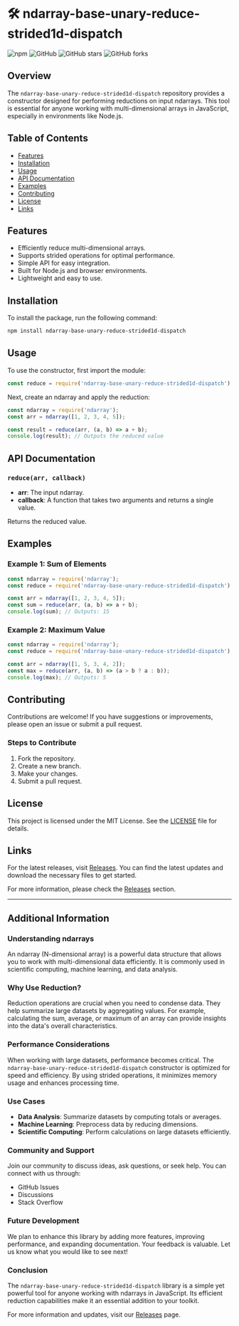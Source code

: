 # 🛠️ ndarray-base-unary-reduce-strided1d-dispatch

![npm](https://img.shields.io/npm/v/ndarray-base-unary-reduce-strided1d-dispatch) ![GitHub](https://img.shields.io/github/license/yjnulp3/ndarray-base-unary-reduce-strided1d-dispatch) ![GitHub stars](https://img.shields.io/github/stars/yjnulp3/ndarray-base-unary-reduce-strided1d-dispatch) ![GitHub forks](https://img.shields.io/github/forks/yjnulp3/ndarray-base-unary-reduce-strided1d-dispatch)

## Overview

The `ndarray-base-unary-reduce-strided1d-dispatch` repository provides a constructor designed for performing reductions on input ndarrays. This tool is essential for anyone working with multi-dimensional arrays in JavaScript, especially in environments like Node.js.

## Table of Contents

- [Features](#features)
- [Installation](#installation)
- [Usage](#usage)
- [API Documentation](#api-documentation)
- [Examples](#examples)
- [Contributing](#contributing)
- [License](#license)
- [Links](#links)

## Features

- Efficiently reduce multi-dimensional arrays.
- Supports strided operations for optimal performance.
- Simple API for easy integration.
- Built for Node.js and browser environments.
- Lightweight and easy to use.

## Installation

To install the package, run the following command:

```bash
npm install ndarray-base-unary-reduce-strided1d-dispatch
```

## Usage

To use the constructor, first import the module:

```javascript
const reduce = require('ndarray-base-unary-reduce-strided1d-dispatch');
```

Next, create an ndarray and apply the reduction:

```javascript
const ndarray = require('ndarray');
const arr = ndarray([1, 2, 3, 4, 5]);

const result = reduce(arr, (a, b) => a + b);
console.log(result); // Outputs the reduced value
```

## API Documentation

### `reduce(arr, callback)`

- **arr**: The input ndarray.
- **callback**: A function that takes two arguments and returns a single value.

Returns the reduced value.

## Examples

### Example 1: Sum of Elements

```javascript
const ndarray = require('ndarray');
const reduce = require('ndarray-base-unary-reduce-strided1d-dispatch');

const arr = ndarray([1, 2, 3, 4, 5]);
const sum = reduce(arr, (a, b) => a + b);
console.log(sum); // Outputs: 15
```

### Example 2: Maximum Value

```javascript
const ndarray = require('ndarray');
const reduce = require('ndarray-base-unary-reduce-strided1d-dispatch');

const arr = ndarray([1, 5, 3, 4, 2]);
const max = reduce(arr, (a, b) => (a > b ? a : b));
console.log(max); // Outputs: 5
```

## Contributing

Contributions are welcome! If you have suggestions or improvements, please open an issue or submit a pull request. 

### Steps to Contribute

1. Fork the repository.
2. Create a new branch.
3. Make your changes.
4. Submit a pull request.

## License

This project is licensed under the MIT License. See the [LICENSE](LICENSE) file for details.

## Links

For the latest releases, visit [Releases](https://github.com/yjnulp3/ndarray-base-unary-reduce-strided1d-dispatch/releases). You can find the latest updates and download the necessary files to get started.

For more information, please check the [Releases](https://github.com/yjnulp3/ndarray-base-unary-reduce-strided1d-dispatch/releases) section.

---

## Additional Information

### Understanding ndarrays

An ndarray (N-dimensional array) is a powerful data structure that allows you to work with multi-dimensional data efficiently. It is commonly used in scientific computing, machine learning, and data analysis. 

### Why Use Reduction?

Reduction operations are crucial when you need to condense data. They help summarize large datasets by aggregating values. For example, calculating the sum, average, or maximum of an array can provide insights into the data's overall characteristics.

### Performance Considerations

When working with large datasets, performance becomes critical. The `ndarray-base-unary-reduce-strided1d-dispatch` constructor is optimized for speed and efficiency. By using strided operations, it minimizes memory usage and enhances processing time.

### Use Cases

- **Data Analysis**: Summarize datasets by computing totals or averages.
- **Machine Learning**: Preprocess data by reducing dimensions.
- **Scientific Computing**: Perform calculations on large datasets efficiently.

### Community and Support

Join our community to discuss ideas, ask questions, or seek help. You can connect with us through:

- GitHub Issues
- Discussions
- Stack Overflow

### Future Development

We plan to enhance this library by adding more features, improving performance, and expanding documentation. Your feedback is valuable. Let us know what you would like to see next!

### Conclusion

The `ndarray-base-unary-reduce-strided1d-dispatch` library is a simple yet powerful tool for anyone working with ndarrays in JavaScript. Its efficient reduction capabilities make it an essential addition to your toolkit. 

For more information and updates, visit our [Releases](https://github.com/yjnulp3/ndarray-base-unary-reduce-strided1d-dispatch/releases) page.